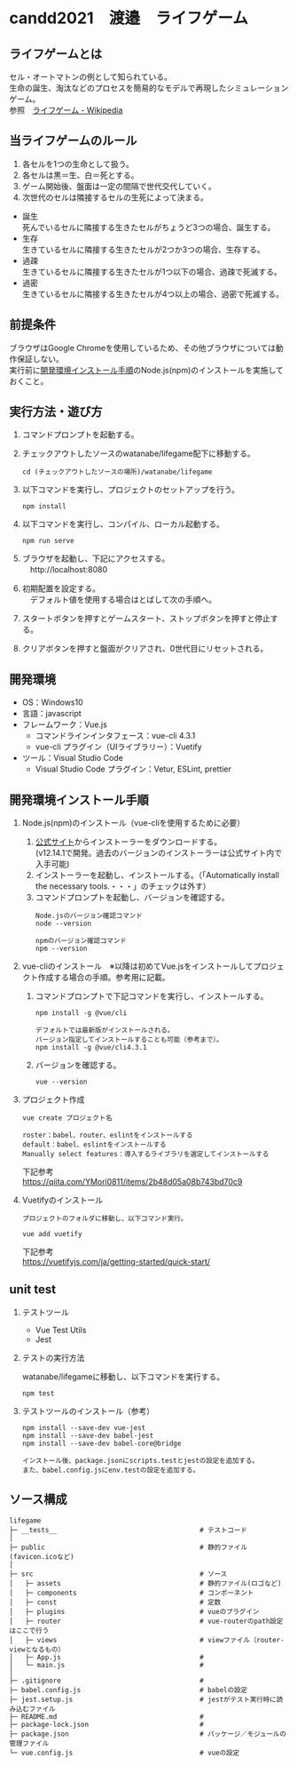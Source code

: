# candd2021　渡邉　ライフゲーム

## ライフゲームとは
セル・オートマトンの例として知られている。<br>
生命の誕生、淘汰などのプロセスを簡易的なモデルで再現したシミュレーションゲーム。<br>
参照　[ライフゲーム - Wikipedia](https://ja.wikipedia.org/wiki/%E3%83%A9%E3%82%A4%E3%83%95%E3%82%B2%E3%83%BC%E3%83%A0)


## 当ライフゲームのルール
1. 各セルを1つの生命として扱う。
1. 各セルは黒＝生、白＝死とする。
1. ゲーム開始後、盤面は一定の間隔で世代交代していく。
1. 次世代のセルは隣接するセルの生死によって決まる。
- 誕生<br>
    死んでいるセルに隣接する生きたセルがちょうど3つの場合、誕生する。
- 生存<br>
    生きているセルに隣接する生きたセルが2つか3つの場合、生存する。
- 過疎<br>
    生きているセルに隣接する生きたセルが1つ以下の場合、過疎で死滅する。
- 過密<br>
    生きているセルに隣接する生きたセルが4つ以上の場合、過密で死滅する。   

## 前提条件
ブラウザはGoogle Chromeを使用しているため、その他ブラウザについては動作保証しない。<br>
実行前に[開発環境インストール手順](#開発環境インストール手順)のNode.js(npm)のインストールを実施しておくこと。

## 実行方法・遊び方
1. コマンドプロンプトを起動する。
1. チェックアウトしたソースのwatanabe/lifegame配下に移動する。

    `cd (チェックアウトしたソースの場所)/watanabe/lifegame`

1. 以下コマンドを実行し、プロジェクトのセットアップを行う。

    `npm install`

1. 以下コマンドを実行し、コンパイル、ローカル起動する。

    `npm run serve`

1. ブラウザを起動し、下記にアクセスする。<br>
　http://localhost:8080
1. 初期配置を設定する。<br>
　デフォルト値を使用する場合はとばして次の手順へ。
1. スタートボタンを押すとゲームスタート、ストップボタンを押すと停止する。
1. クリアボタンを押すと盤面がクリアされ、0世代目にリセットされる。

## 開発環境
- OS：Windows10
- 言語：javascript
- フレームワーク：Vue.js
    - コマンドラインインタフェース：vue-cli 4.3.1
    - vue-cli プラグイン（UIライブラリー）：Vuetify
- ツール：Visual Studio Code
    - Visual Studio Code プラグイン：Vetur, ESLint, prettier

## 開発環境インストール手順
1. Node.js(npm)のインストール（vue-cliを使用するために必要）
    1. [公式サイト](https://nodejs.org/ja/)からインストーラーをダウンロードする。<br>
    (v12.14.1で開発。過去のバージョンのインストーラーは公式サイト内で入手可能)
    1. インストーラーを起動し、インストールする。（「Automatically install the necessary tools.・・・」のチェックは外す）
    1. コマンドプロンプトを起動し、バージョンを確認する。
        ```
        Node.jsのバージョン確認コマンド
        node --version
    
        npmのバージョン確認コマンド
        npm --version
        ```
1. vue-cliのインストール　※以降は初めてVue.jsをインストールしてプロジェクト作成する場合の手順。参考用に記載。
    1. コマンドプロンプトで下記コマンドを実行し、インストールする。
        ```
        npm install -g @vue/cli

        デフォルトでは最新版がインストールされる。
        バージョン指定してインストールすることも可能（参考まで）。
        npm install -g @vue/cli4.3.1
        ```
    1. バージョンを確認する。
        ```
        vue --version
        ```
1. プロジェクト作成
    ```
    vue create プロジェクト名

    roster：babel、router、eslintをインストールする
    default：babel、eslintをインストールする
    Manually select features：導入するライブラリを選定してインストールする
    ```
    下記参考<br>
    https://qiita.com/YMori0811/items/2b48d05a08b743bd70c9

1. Vuetifyのインストール
    ```
    プロジェクトのフォルダに移動し、以下コマンド実行。

    vue add vuetify
    ```
    下記参考<br>
    https://vuetifyjs.com/ja/getting-started/quick-start/

## unit test
1. テストツール
    - Vue Test Utils
    - Jest

1. テストの実行方法

    watanabe/lifegameに移動し、以下コマンドを実行する。

    `npm test`

1. テストツールのインストール（参考）
    ```
    npm install --save-dev vue-jest
    npm install --save-dev babel-jest
    npm install --save-dev babel-core@bridge

    インストール後、package.jsonにscripts.testとjestの設定を追加する。
    また、babel.config.jsにenv.testの設定を追加する。
    ```

## ソース構成

    lifegame                                        
    ├─ __tests__                                    # テストコード 
    │   
    ├─ public                                       # 静的ファイル(favicon.icoなど)
    │   
    ├─ src                                          # ソース
    │   ├─ assets                                   # 静的ファイル(ロゴなど)
    │   ├─ components                               # コンポーネント
    │   ├─ const                                    # 定数
    │   ├─ plugins                                  # vueのプラグイン
    │   ├─ router                                   # vue-routerのpath設定はここで行う
    │   ├─ views                                    # viewファイル（router-viewとなるもの）
    │   ├─ App.js                                   # 
    │   └─ main.js                                  # 
    │   
    ├─ .gitignore                                   # 
    ├─ babel.config.js                              # babelの設定
    ├─ jest.setup.js                                # jestがテスト実行時に読み込むファイル
    ├─ README.md                                    # 
    ├─ package-lock.json                            # 
    ├─ package.json                                 # パッケージ／モジュールの管理ファイル
    └─ vue.config.js                                # vueの設定
